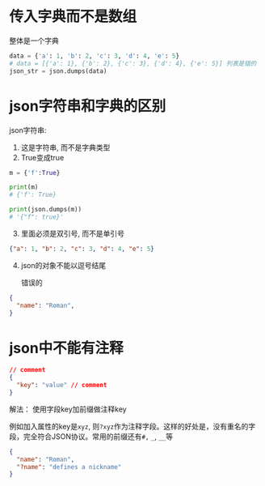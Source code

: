 
# 传入字典而不是数组

整体是一个字典
```python
data = {'a': 1, 'b': 2, 'c': 3, 'd': 4, 'e': 5}
# data = [{'a': 1}, {'b': 2}, {'c': 3}, {'d': 4}, {'e': 5}] 列表是错的
json_str = json.dumps(data)
```
# json字符串和字典的区别

json字符串:
1. 这是字符串, 而不是字典类型
2. True变成true

```python
m = {'f':True}

print(m)
# {'f': True}

print(json.dumps(m))
# '{"f": true}'
```
3. 里面必须是双引号, 而不是单引号

```json
{"a": 1, "b": 2, "c": 3, "d": 4, "e": 5}
```

4. json的对象不能以逗号结尾
   
   错误的
```json
{
  "name": "Roman",
}
```


# json中不能有注释
```json
// comment
{
  "key": "value" // comment
}
```

解法：
使用字段key加前缀做注释key

例如加入属性的key是`xyz`, 则`?xyz`作为注释字段。这样的好处是，没有重名的字段，完全符合JSON协议。常用的前缀还有`#,` `_`, `__`等
```json
{
  "name": "Roman",
  "?name": "defines a nickname"
}
```

# 
